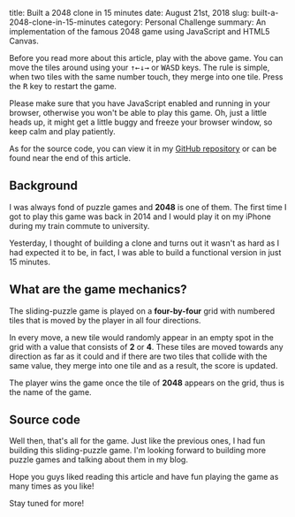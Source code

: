 title: Built a 2048 clone in 15 minutes
date: August 21st, 2018
slug: built-a-2048-clone-in-15-minutes
category: Personal Challenge
summary: An implementation of the famous 2048 game using JavaScript and HTML5 Canvas.

<script defer src="/static/projects/2048/script.js"></script>

<figure>
    <canvas id="game-grid" width="500" height="500"></canvas>
</figure>

Before you read more about this article, play with the above game. You
can move the tiles around using your <kbd>&uarr;</kbd><kbd>&larr;</kbd><kbd>&darr;</kbd><kbd>&rarr;</kbd>
or <kbd>W</kbd><kbd>A</kbd><kbd>S</kbd><kbd>D</kbd> keys. The rule is simple, when two tiles with the same
number touch, they merge into one tile. Press the <kbd>R</kbd> key to restart
the game.

Please make sure that you have JavaScript enabled and running in your
browser, otherwise you won't be able to play this game. Oh, just a
little heads up, it might get a little buggy and freeze your browser
window, so keep calm and play patiently.

As for the source code, you can view it in my [GitHub
repository](https://www.github.com/megacolorboy) or can be found near
the end of this article.

## Background

I was always fond of puzzle games and **2048** is one of them. The first
time I got to play this game was back in 2014 and I would play it on my
iPhone during my train commute to university.

Yesterday, I thought of building a clone and turns out it wasn't as hard
as I had expected it to be, in fact, I was able to build a functional
version in just 15 minutes.

## What are the game mechanics?

The sliding-puzzle game is played on a **four-by-four** grid with
numbered tiles that is moved by the player in all four directions.

In every move, a new tile would randomly appear in an empty spot in the
grid with a value that consists of **2** or **4**. These tiles are moved
towards any direction as far as it could and if there are two tiles that
collide with the same value, they merge into one tile and as a result,
the score is updated.

The player wins the game once the tile of **2048** appears on the grid,
thus is the name of the game.

## Source code

<script src="https://gist.github.com/MegaColorBoy/fcce2a2029a1b0352884cbbc1f059cb1.js"></script>

Well then, that's all for the game. Just like the previous ones, I had
fun building this sliding-puzzle game. I'm looking forward to building
more puzzle games and talking about them in my blog.

Hope you guys liked reading this article and have fun playing the game
as many times as you like!

Stay tuned for more!